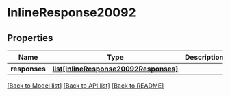 # InlineResponse20092

## Properties
Name | Type | Description | Notes
------------ | ------------- | ------------- | -------------
**responses** | [**list[InlineResponse20092Responses]**](InlineResponse20092Responses.md) |  | [optional] 

[[Back to Model list]](../README.md#documentation-for-models) [[Back to API list]](../README.md#documentation-for-api-endpoints) [[Back to README]](../README.md)

